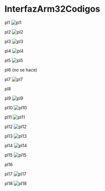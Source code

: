 # InterfazArm32Codigos

pl1
![pl1](https://user-images.githubusercontent.com/60447970/170621393-295d52bf-356e-4b8a-abac-91a5c9f2c5bb.png)

pl2
![pl2](https://user-images.githubusercontent.com/60447970/170630808-056ec87e-cb2a-4324-81ec-b0c8e5ea7fd1.png)

pl3
![pl3](https://user-images.githubusercontent.com/60447970/170630820-fe3740fd-088c-4a43-ac0d-a6e022dc83da.png)

pl4
![pl4](https://user-images.githubusercontent.com/60447970/170631049-c6e3f925-31ca-456e-9ff5-de927cb3336c.png)


pl5
![pl5](https://user-images.githubusercontent.com/60447970/170631064-ea4f2102-e171-4740-a5a2-b24710d44b81.png)


pl6 (no se hace)

pl7
![pl7](https://user-images.githubusercontent.com/60447970/170631081-056fd39e-14df-40cc-ac76-0248c927420d.png)

pl8

pl9
![pl9](https://user-images.githubusercontent.com/60447970/170631118-513382b9-31ff-41e4-817a-16e0ca96ffe0.png)

pl10
![pl10](https://user-images.githubusercontent.com/60447970/170631130-79ed3103-3e69-4d4b-ac60-b2e68376c2f6.png)

pl11
![pl11](https://user-images.githubusercontent.com/60447970/170631222-4871639f-dd7f-4231-b1f8-528eabdf4fee.png)

pl12
![pl12](https://user-images.githubusercontent.com/60447970/170631227-7a825b00-bc75-49e9-8180-1d665d40dcd7.png)

pl13
![pl13](https://user-images.githubusercontent.com/60447970/170631231-0c1a4116-f6b1-4e16-9455-55a14b53d11d.png)

pl14
![pl14](https://user-images.githubusercontent.com/60447970/170631235-49db2b9a-4a83-4b00-9cc0-b8299d5682dd.png)

pl15
![pl15](https://user-images.githubusercontent.com/60447970/170631258-d52fbe79-e442-4006-bfb7-7e6432fad9a2.png)

pl16


pl17
![pl17](https://user-images.githubusercontent.com/60447970/170631281-ae40bedb-07de-40f0-864f-b82d7021f695.png)

pl18
![pl18](https://user-images.githubusercontent.com/60447970/170631293-17c952f4-306a-4b2f-93a8-b2a166d32e61.png)
